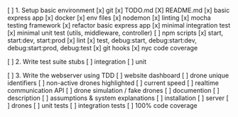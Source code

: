 [ ] 1. Setup basic environment
[x] git
[x] TODO.md
[X] README.md
[x] basic express app
[x] docker
[x] env files
[x] nodemon
[x] linting
[x] mocha testing framework
[x] refactor basic express app
[x] minimal integration test
[x] minimal unit test (utils, middleware, controller)
[ ] npm scripts 
[x]   start, start:dev, start:prod
[x]   lint
[x]   test, debug:start, debug:start:dev, debug:start:prod, debug:test
[x] git hooks
[x] nyc code coverage

[ ] 2. Write test suite stubs
[ ] integration
[ ] unit

[ ] 3. Write the webserver using TDD
[ ] website dashboard
[ ]   drone unique identifiers
[ ]   non-active drones highlighted
[ ]   current speed
[ ] realtime communication API
[ ] drone simulation / fake drones
[ ] documention
[ ]   description
[ ]   assumptions & system explanations
[ ]   installation
[ ]     server
[ ]     drones
[ ] unit tests
[ ] integration tests
[ ] 100% code coverage
